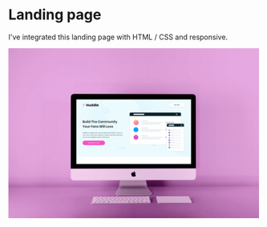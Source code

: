 # Landing page

I've integrated this landing page with HTML / CSS and responsive.

<img src="Mockup_huddle.png" alt="Landing page" width="500" />
